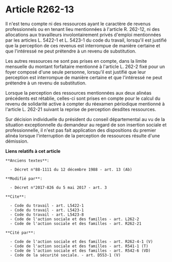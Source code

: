 # Article R262-13

Il n'est tenu compte ni des ressources ayant le caractère de revenus professionnels ou en tenant lieu mentionnées à l'article
R. 262-12, ni des allocations aux travailleurs involontairement privés d'emploi mentionnées par les articles L. 5422-1 et L.
5423-1 du code du travail, lorsqu'il est justifié que la perception de ces revenus est interrompue de manière certaine et que
l'intéressé ne peut prétendre à un revenu de substitution.

Les autres ressources ne sont pas prises en compte, dans la limite mensuelle du montant forfaitaire mentionné à l'article L.
262-2 fixé pour un foyer composé d'une seule personne, lorsqu'il est justifié que leur perception est interrompue de manière
certaine et que l'intéressé ne peut prétendre à un revenu de substitution.

Lorsque la perception des ressources mentionnées aux deux alinéas précédents est rétablie, celles-ci sont prises en compte
pour le calcul du revenu de solidarité active à compter du réexamen périodique mentionné à l'article L. 262-21 suivant la
reprise de perception desdites ressources.

Sur décision individuelle du président du conseil départemental au vu de la situation exceptionnelle du demandeur au regard
de son insertion sociale et professionnelle, il n'est pas fait application des dispositions du premier alinéa lorsque
l'interruption de la perception de ressources résulte d'une démission.

**Liens relatifs à cet article**

	**Anciens textes**:

	  - Décret n°88-1111 du 12 décembre 1988 - art. 13 (Ab)

	**Modifié par**:

	  - Décret n°2017-826 du 5 mai 2017 - art. 3

	**Cite**:

	  - Code du travail - art. L5422-1
	  - Code du travail - art. L5423-1
	  - Code du travail - art. L5423-8
	  - Code de l'action sociale et des familles - art. L262-2
	  - Code de l'action sociale et des familles - art. R262-21

	**Cité par**:

	  - Code de l'action sociale et des familles - art. R262-4-1 (V)
	  - Code de l'action sociale et des familles - art. R541-1 (T)
	  - Code de l'action sociale et des familles - art. R542-6 (VD)
	  - Code de la sécurité sociale. - art. D553-1 (V)
